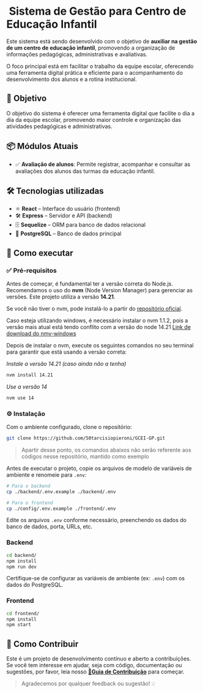#  Sistema de Gestão para Centro de Educação Infantil

Este sistema está sendo desenvolvido com o objetivo de **auxiliar na gestão de um centro de educação infantil**, promovendo a organização de informações pedagógicas, administrativas e avaliativas.

O foco principal está em facilitar o trabalho da equipe escolar, oferecendo uma ferramenta digital prática e eficiente para o acompanhamento do desenvolvimento dos alunos e a rotina institucional.

## 🎯 Objetivo

O objetivo do sistema é oferecer uma ferramenta digital que facilite o dia a dia da equipe escolar, promovendo maior controle e organização das atividades pedagógicas e administrativas.

## 📦 Módulos Atuais

  - ✅ **Avaliação de alunos**: Permite registrar, acompanhar e consultar as avaliações dos alunos das turmas da educação infantil.

## 🛠️ Tecnologias utilizadas

  - ⚛️ **React** – Interface do usuário (frontend)
  - 🛠️ **Express** – Servidor e API (backend)
  - 🗄️ **Sequelize** – ORM para banco de dados relacional
  - 🐘 **PostgreSQL** – Banco de dados principal

## 🚀 Como executar

### ✅ Pré-requisitos

Antes de começar, é fundamental ter a versão correta do Node.js. Recomendamos o uso do **nvm** (Node Version Manager) para gerenciar as versões. Este projeto utiliza a versão **14.21**.

Se você não tiver o nvm, pode instalá-lo a partir do [repositório oficial](https://github.com/nvm-sh/nvm).

Caso esteja utilizando windows, é necessário instalar o nvm 1.1.2, pois a versão mais atual está tendo conflito com a versão do node 14.21
[Link de download do nmv-windows](https://github.com/coreybutler/nvm-windows/releases/tag/1.1.12)

Depois de instalar o nvm, execute os seguintes comandos no seu terminal para garantir que está usando a versão correta:

_Instale a versão 14.21 (caso ainda não a tenha)_
```bash
nvm install 14.21
```

_Use a versão 14_
```bash
nvm use 14
```

### ⚙️ Instalação

Com o ambiente configurado, clone o repositório:

```bash
git clone https://github.com/50tarcisiopieroni/GCEI-GP.git
```

> Apartir desse ponto, os comandos abaixos não serão referente aos códigos nesse repositório, mantido como exemplo

Antes de executar o projeto, copie os arquivos de modelo de variáveis de ambiente e renomeie para `.env`:

```bash
# Para o backend
cp ./backend/.env.example ./backend/.env

# Para o frontend
cp ./config/.env.example ./frontend/.env
```

Edite os arquivos `.env` conforme necessário, preenchendo os dados do banco de dados, porta, URLs, etc.

### Backend

```bash
cd backend/
npm install
npm run dev
```

Certifique-se de configurar as variáveis de ambiente (ex: `.env`) com os dados do PostgreSQL.

### Frontend

```bash
cd frontend/
npm install
npm start
```

## 🤝 Como Contribuir

Este é um projeto de desenvolvimento contínuo e aberto a contribuições. Se você tem interesse em ajudar, seja com código, documentação ou sugestões, por favor, leia nosso **[🚀Guia de Contribuição](CONTRIBUTING.md)** para começar.

> Agradecemos por qualquer feedback ou sugestão\! 💡
